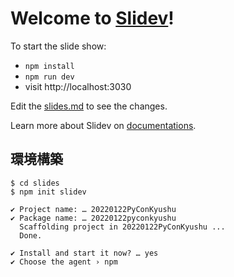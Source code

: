 # Welcome to [Slidev](https://github.com/slidevjs/slidev)!

To start the slide show:

- `npm install`
- `npm run dev`
- visit http://localhost:3030

Edit the [slides.md](./slides.md) to see the changes.

Learn more about Slidev on [documentations](https://sli.dev/).

## 環境構築

```
$ cd slides
$ npm init slidev
```

```
✔ Project name: … 20220122PyConKyushu
✔ Package name: … 20220122pyconkyushu
  Scaffolding project in 20220122PyConKyushu ...
  Done.

✔ Install and start it now? … yes
✔ Choose the agent › npm
```
